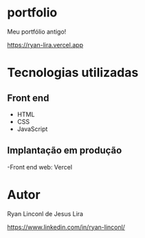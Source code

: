 # portfolio
Meu portfólio antigo!

https://ryan-lira.vercel.app

# Tecnologias utilizadas
## Front end
- HTML
- CSS
- JavaScript

## Implantação em produção
-Front end web: Vercel

# Autor

Ryan Linconl de Jesus Lira

https://www.linkedin.com/in/ryan-linconl/
